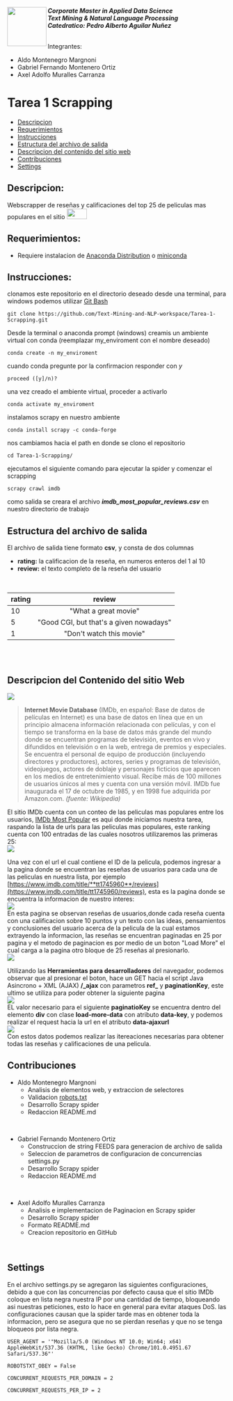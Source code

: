<a href="https://www.uvg.edu.gt/"><img align="left" src="https://www.uvg.edu.gt/wp-content/uploads/socialshare-logo.jpg" width="90" height="90"></a>
**_Corporate Master in Applied Data Science_**<br/>
**_Text Mining & Natural Language Processing_**<br/>
**_Catedratico: Pedro Alberto Aguilar Nuñez_**<br/>
<br/>

Integrantes:
- Aldo Montenegro Margnoni
- Gabriel Fernando Montenero Ortiz
- Axel Adolfo Muralles Carranza

# Tarea 1 Scrapping 

- [Descripcion](#descripcion)
- [Requerimientos](#requerimientos)
- [Instrucciones](#instrucciones)
- [Estructura del archivo de salida](#estructura-del-archivo-de-salida)
- [Descripcion del contenido del sitio web](#descripcion-del-contenido-del-sitio-web)
- [Contribuciones](#contribuciones)
- [Settings](#settings)


## Descripcion:
Webscrapper de reseñas y calificaciones del top 25 de peliculas mas populares en el sitio <a href="https://www.imdb.com/"><img src="https://upload.wikimedia.org/wikipedia/commons/thumb/6/69/IMDB_Logo_2016.svg/245px-IMDB_Logo_2016.svg.png" width="46" height="24"/></a>
 
## Requerimientos:
- Requiere instalacion de [Anaconda Distribution](https://www.anaconda.com/products/distribution) o [miniconda](https://docs.conda.io/en/latest/miniconda.html)

## Instrucciones:

clonamos este repositorio en el directorio deseado desde una terminal, para windows podemos utilizar [Git Bash](https://gitforwindows.org/) 
```
git clone https://github.com/Text-Mining-and-NLP-workspace/Tarea-1-Scrapping.git
```
Desde la terminal o anaconda prompt (windows) creamis un ambiente virtual con conda (reemplazar my_enviroment con el nombre deseado)
```
conda create -n my_enviroment
```
cuando conda pregunte por la confirmacion responder con _y_
```
proceed ([y]/n)?
```
una vez creado el ambiente virtual, proceder a activarlo
```
conda activate my_enviroment
```
instalamos scrapy en nuestro ambiente
```
conda install scrapy -c conda-forge
```
nos cambiamos hacia el path en donde se clono el repositorio
```
cd Tarea-1-Scrapping/
```
ejecutamos el siguiente comando para ejecutar la spider y comenzar el scrapping
```
scrapy crawl imdb
```
como salida se creara el archivo **_imdb_most_popular_reviews.csv_** en nuestro directorio de trabajo

## Estructura del archivo de salida

El archivo de salida tiene formato **csv**, y consta de dos columnas
- **rating:** la calificacion de la reseña, en numeros enteros del 1 al 10
- **review:** el texto completo de la reseña del usuario
<br/>

| rating | review|
|-----------|:-----------:|
| 10 | "What a great movie" |
| 5 | "Good CGI, but that's a given nowadays"|
| 1 | "Don't watch this movie" |
<br/>
<br/>

## Descripcion del Contenido del sitio Web 
<a href="https://www.imdb.com/"><img src="https://upload.wikimedia.org/wikipedia/commons/thumb/6/69/IMDB_Logo_2016.svg/245px-IMDB_Logo_2016.svg.png"/></a><br/>
> **Internet Movie Database** (IMDb, en español: Base de datos de películas en Internet) es una base de datos en línea que en un principio almacena información relacionada con películas, y con el tiempo se transforma en la base de datos más grande del mundo donde se encuentran programas de televisión, eventos en vivo y difundidos en televisión o en la web, entrega de premios y especiales. Se encuentra el personal de equipo de producción (incluyendo directores y productores), actores, series y programas de televisión, videojuegos, actores de doblaje y personajes ficticios que aparecen en los medios de entretenimiento visual. Recibe más de 100 millones de usuarios únicos al mes y cuenta con una versión móvil. IMDb fue inaugurada el 17 de octubre de 1985, y en 1998 fue adquirida por Amazon.com. _(fuente: Wikipedia)_

El sitio IMDb cuenta con un conteo de las peliculas mas populares entre los usuarios, [IMDb Most Popular](https://www.imdb.com/chart/moviemeter/?ref_=nv_mv_mpm) es aqui donde iniciamos nuestra tarea, raspando la lista de urls para las peliculas mas populares, este ranking cuenta con 100 entradas de las cuales nosotros utilizaremos las primeras 25: 
<br/>
<img src="https://lh3.googleusercontent.com/vIqMjE6VFqM_L-R4GDUjF7C7B9ayDM-pjk8KqoQ17DWtxsi8fTy3Pov_zONhrxmoySmVi5qAeFbelJFIzt7-hPFTe-UBOhr_XW26zUyS6r_39Bn7Frtn71UL3HSbrjj0Ney8zYeeNw=w2400"/>
<br/>

Una vez con el url el cual contiene el ID de la pelicula, podemos ingresar a la pagina donde se encuentran las reseñas de usuarios para cada una de las peliculas en nuestra lista, por ejemplo [https://www.imdb.com/title/**tt1745960**/reviews](https://www.imdb.com/title/tt1745960/reviews), esta es la pagina donde se encuentra la informacion de nuestro interes: 
<br/>
<img src="https://lh3.googleusercontent.com/Ok3RKu91eZrp9bafJjKnpYhZDx6gRaSIwYEmqLTsejVNNU_c9WmdPmc0ozFwiX8muQD5c5GRt5t1GFX8SbRmv0OEek7X_JF3SSzfFREanpO5j3oURmpH2qBCBCUZwrqjUyEGYrCWdw=w2400"/>
<br/>
En esta pagina se observan reseñas de usuarios,donde cada reseña cuenta con una calificacion sobre 10 puntos y un texto con las ideas, pensamientos y conclusiones del usuario acerca de la pelicula de la cual estamos extrayendo la informacion, las reseñas se encuentran paginadas en 25 por pagina y el metodo de paginacion es por medio de un boton "Load More" el cual carga a la pagina otro bloque de 25 reseñas al presionarlo.
<br/>
<img src="https://lh3.googleusercontent.com/9bxwbTn-vzKTjoWS09DeQ7mGiNoNpc3AMbzQJf5pbXj6NfI80z6g6mvQzLypHVfMgJKMf6otCRyyKWId9qOYbF5Xum0aP4wP_xJJQlM_090_YRkK60UncGScQLZkxS3A9IjGydprxg=w2400"/>
<br/>

Utilizando las **Herramientas para desarrolladores** del navegador, podemos observar que al presionar el boton, hace un GET hacia el script Java Asincrono + XML (AJAX) **/_ajax** con parametros **ref_** y **paginationKey**, este ultimo se utiliza para poder obtener la siguiente pagina
<br/>
<img src="https://lh3.googleusercontent.com/_PrdNcOCpixmLoBtzCCNwEmex96I5VhOPnyDZm-XIfTrrojnmRTPOxvmWwq5YLQGKe4Qwt-zgtBCpF4B42PXU3Yky_uDx-dyUaN49UyTKYfZzWkbs3CLvFXSlMsNNl_Lbb8v7tC0Yg=w2400"/>
<br/>
EL valor necesario para el siguiente **paginatioKey** se encuentra dentro del elemento **div** con clase **load-more-data** con atributo **data-key**, y podemos realizar el request hacia la url en el atributo **data-ajaxurl**
<br/>
<img src="https://lh3.googleusercontent.com/y-DRyI0_XGJ90dlXde1av-YalNvykbxUO32V4cEkrlzd-niaahcRdqqmF6j-0CIIVRmRFWVfZdmSB4wky314LifENcj-n4xnSdguAGiZRF3KX8xUyGEBEtKvCEtf2S1TvJikZZtAew=w2400"/>
<br/>
Con estos datos podemos realizar las itereaciones necesarias para obtener todas las reseñas y calificaciones de una pelicula.

## Contribuciones

- Aldo Montenegro Margnoni
    - Analisis de elementos web, y extraccion de selectores
    - Validacion [robots.txt](https://www.imdb.com/robots.txt)
    - Desarrollo Scrapy spider
    - Redaccion README.md
    
<br/>

- Gabriel Fernando Montenero Ortiz
    - Construccion de string FEEDS para generacion de archivo de salida
    - Seleccion de parametros de configuracion de concurrencias settings.py
    - Desarrollo Scrapy spider
    - Redaccion README.md
    
<br/>

- Axel Adolfo Muralles Carranza
    - Analisis e implementacion de Paginacion en Scrapy spider
    - Desarrollo Scrapy spider
    - Formato README.md
    - Creacion repositorio en GitHub

<br/>

## Settings

En el archivo settings.py se agregaron las siguientes configuraciones, debido a que con las concurrencias por defecto causa que el sitio IMDb coloque en lista negra nuestra IP por una cantidad de tiempo, bloqueando asi nuestras peticiones, esto lo hace en general para evitar ataques DoS. las configuraciones causan que la spider tarde mas en obtener toda la informacion, pero se asegura que no se pierdan reseñas y que no se tenga bloqueos por lista negra.

```
USER_AGENT = '"Mozilla/5.0 (Windows NT 10.0; Win64; x64) AppleWebKit/537.36 (KHTML, like Gecko) Chrome/101.0.4951.67 Safari/537.36"'

ROBOTSTXT_OBEY = False

CONCURRENT_REQUESTS_PER_DOMAIN = 2

CONCURRENT_REQUESTS_PER_IP = 2
```

